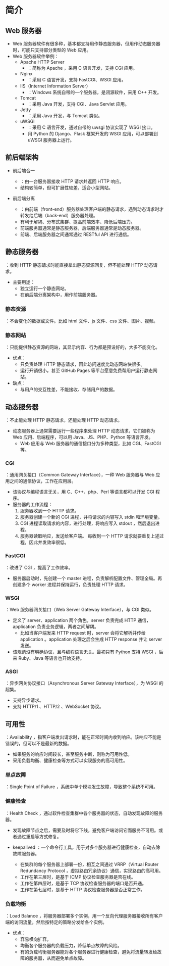 # 简介

## Web 服务器

- Web 服务器软件有很多种，基本都支持用作静态服务器，但用作动态服务器时，可能只支持部分类型的 Web 应用。
- Web 服务器软件举例：
  - Apache HTTP Server
    - ：简称为 Apache ，采用 C 语言开发，支持 CGI 应用。
  - Nginx
    - ：采用 C 语言开发，支持 FastCGI、WSGI 应用。
  - IIS（Internet Information Server）
    - ：Windows 系统自带的一个服务器，是闭源软件，采用 C++ 开发。
  - Tomcat
    - ：采用 Java 开发，支持 CGI、Java Servlet 应用。
  - Jetty
    - ：采用 Java 开发，与 Tomcat 类似。
  - uWSGI
    - ：采用 C 语言开发，通过自带的 uwsgi 协议实现了 WSGI 接口。
    - 用 Python 的 Django、Flask 框架开发的 WSGI 应用，可以部署到 uWSGI 服务器上运行。

## 前后端架构

- 前后端合一
  - ：由一台服务器接收 HTTP 请求并返回 HTTP 响应。
  - 结构较简单，但可扩展性较差，适合小型网站。

- 前后端分离
  - ：由前端（front-end）服务器处理客户端的静态请求，遇到动态请求时才转发给后端（back-end）服务器处理。
  - 有利于解耦、分布式集群、提高前端效率、降低后端压力。
  - 前端服务器通常是静态服务器，后端服务器通常是动态服务器。
  - 前端、后端服务器之间通常通过 RESTful API 进行通信。

## 静态服务器

：收到 HTTP 静态请求时能直接拿出静态资源回复，但不能处理 HTTP 动态请求。
- 主要用途：
  - 独立运行一个静态网站。
  - 在前后端分离架构中，用作前端服务器。

### 静态资源

：不会变化的数据或文件。比如 html 文件、js 文件、css 文件、图片、视频。

### 静态网站

：只能提供静态资源的网站，其显示内容、行为都是预设好的，大多不能变化。
- 优点：
  - 只负责处理 HTTP 静态请求，因此访问速度比动态网站快很多。
  - 运行开销很小，甚至 GitHub Pages 等平台愿意免费帮用户运行静态网站。
- 缺点：
  - 与用户的交互性差，不能接收、存储用户的数据。

## 动态服务器

：不止能处理 HTTP 静态请求，还能处理 HTTP 动态请求。
- 动态服务器上通常需要运行一些程序来处理 HTTP 动态请求，它们被称为 Web 应用、后端程序，可以用 Java、JS、PHP、Python 等语言开发。
  - Web 应用与 Web 服务器的通信接口分为多种类型，比如 CGI、FastCGI 等。

### CGI

：通用网关接口（Common Gateway Interface），一种 Web 服务器与 Web 应用之间的通信协议，工作在应用层。
- 该协议与编程语言无关，用 C、C++、php、Perl 等语言都可以开发 CGI 程序。
- 服务器的工作流程：
  1. 服务器收到一个 HTTP 请求。
  2. 服务器创建一个新的 CGI 进程，并将请求的内容写入 stdin 和环境变量。
  3. CGI 进程读取请求的内容，进行处理，将响应写入 stdout ，然后退出进程。
  4. 服务器读取响应，发送给客户端。
  每收到一个 HTTP 请求就要重复上述过程，因此并发效率很低。

### FastCGI

：改进了 CGI ，提高了工作效率。
- 服务器启动时，先创建一个 master 进程，负责解析配置文件、管理全局。再创建多个 worker 进程并保持运行，负责处理 HTTP 请求。

### WSGI

：Web 服务器网关接口（Web Server Gateway Interface），与 CGI 类似。
- 定义了 server、application 两个角色，server 负责完成 HTTP 通信，application 负责业务逻辑，两者之间解耦。
  - 比如当客户端发来 HTTP request 时，server 会将它解析并传给 application 。application 处理之后会生成 HTTP response 并让 server 发送。
- 该规范没有明确协议，且与编程语言无关。最初只有 Python 支持 WSGI ，后来 Ruby、Java 等语言也开始支持。

### ASGI

：异步网关协议接口（Asynchronous Server Gateway Interface），为 WSGI 的超集。
- 支持异步请求。
- 支持 HTTP/1 、HTTP/2 、WebSocket 协议。

## 可用性

：Availability ，指客户端发出请求时，能在正常时间内收到响应。该响应不能是错误的，但可以不是最新的数据。
- 如果服务的响应时间较长，甚至服务中断，则称为可用性低。
- 采用负载均衡、健康检查等方式可以实现服务的高可用性。

### 单点故障

：Single Point of Failure ，系统中单个模块发生故障，导致整个系统不可用。

### 健康检查

：Health Check ，通过软件检查集群中各个服务器的状态，自动发现故障的服务器。
- 发现故障节点之后，需要及时将它下线，避免客户端访问它而服务不可用。或者通过重启等方式修复。

- keepalived ：一个命令行工具，用于对多个服务器进行健康检查，自动去除故障服务器。
  - 在集群的每个服务器上部署一份，相互之间通过 VRRP（Virtual Router Redundancy Protocol ，虚拟路由冗余协议）通信，实现路由的高可用。
  - 工作在第三层时，是基于 ICMP 协议检查服务器是否在线。
  - 工作在第四层时，是基于 TCP 协议检查服务器的端口是否开通。
  - 工作在第七层时，是基于 HTTP 协议检查服务器是否正常工作。

### 负载均衡

：Load Balance ，将服务器部署多个实例，用一个反向代理服务器接收所有客户端的访问流量，然后按特定的策略分发给各个实例。
- 优点：
  - 容易横向扩容。
  - 均衡各个服务器的负载压力，降低单点故障的风险。
  - 有的负载均衡服务器能对各个服务器进行健康检查，避免将流量转发给故障的服务器，从而避免单点故障。
